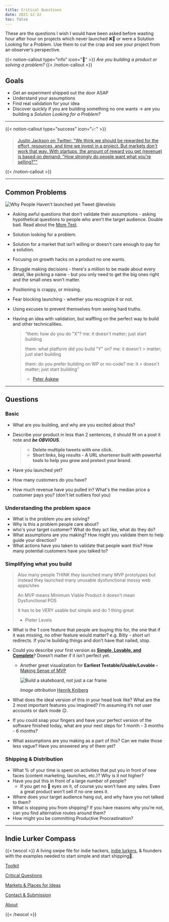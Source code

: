 ```yaml
---
title: Critical Questions
date: 2021-12-22
toc: false
---
```


These are the questions I wish I would have been asked before wasting hour after hour on projects which never launched ❌🚀 or were a Solution Looking for a Problem. Use them to cut the crap and see your project from an observer’s perspective.

{{< notion-callout type="info" icon="🤔" >}}
_Are you building a product or solving a problem?_
{{< /notion-callout >}}

## Goals

- Get an experiment shipped out the door ASAP
- Understand your assumptions
- Find real validation for your idea
- Discover quickly if you are building something no one wants  → are you building a *Solution Looking for a Problem*?

---

{{< notion-callout type="success" icon="📈" >}}
> [Justin Jackson on Twitter: "We think we should be rewarded for the effort, resources, and time we invest in a project.
But markets don't work that way.
With startups, the amount of reward you get (revenue) is based on demand: "How strongly do people want what you're selling?""](https://twitter.com/mijustin/status/1465777669476274181)
> 
{{< /notion-callout >}}

---

## Common Problems

![Why People Haven't launched yet Tweet @levelsio](/uploads/why-people-havent-launched-yet-pieter-levels.jpg "source: https://twitter.com/levelsio/status/1466673403318784001?s=20" )

- Asking awful questions that don't validate their assumptions - asking hypothetical questions to people who aren't the target audience. Double bad. Read about the [Mom Test](http://momtestbook.com/).
- Solution looking for a problem.
- Solution for a market that isn’t willing or doesn’t care enough to pay for a solution.
- Focusing on growth hacks on a product no one wants.
- Struggle making decisions - there's a million to be made about every detail, like picking a name - but you only need to get the big ones right and the small ones won't matter.
- Positioning is crappy, or missing.
- Fear blocking launching - whether you recognize it or not.
- Using excuses to prevent themselves from seeing hard truths.
- Having an idea with validation, but waffling on the perfect way to build and other technicalities.
    
    > “them: how do you do "X"? 
    > me: it doesn't matter; just start building
    >
    >them: what platform did you build "Y" on? me: it doesn't > matter; just start building
    >
    > them: do you prefer building on WP or no-code? me: it > doesn't matter; just start building”  
    > - [Peter Askew](https://twitter.com/searchbound/status/1464764103399022594?s=20)
    > 

---

## Questions

### Basic

- What are you building, and why are you excited about this?
- Describe your product in less than 2 sentences, it should fit on a post it note and **_be OBVIOUS_**.
    
    > - **Delete multiple tweets with one click.**
    > - **Short links, big results - A URL shortener built with powerful tools to help you grow and protect your brand.**
    > 
- Have you launched yet?
- How many customers do you have?
- How much revenue have you pulled in? What's the median price a customer pays you? (don't let outliers fool you)

### Understanding the problem space

- What is the problem you are solving?
- Why is this a problem people care about?
- who's your target customer? What do they act like, what do they do?
- What assumptions are you making? How might you validate them to help guide your direction?
- What actions have you taken to validate that people want this? How many potential customers have you talked to?

### Simplifying what you build

> Also many people THINK they launched many MVP prototypes but instead they launched many unusable dysfunctional messy web apps/sites
> 
> An MVP means Minimum Viable Product it doesn't mean Dysfunctional POS
> 
> It has to be VERY usable but simple and do 1 thing great
> - Pieter Levels
>

- What is the 1 core feature that people are buying this for, the one that if it was missing, no other feature would matter? e.g. Bitly - short url redirects. If you're building things and don't have that nailed, stop.
- Could you describe your first version as [**Simple, Lovable, and Complete**](https://blog.asmartbear.com/slc.html)? Doesn’t matter if it isn’t perfect yet.
    - Another great visualization for **Earliest Testable/Usable/Lovable -** [Making Sense of MVP](https://blog.crisp.se/2016/01/25/henrikkniberg/making-sense-of-mvp)
        
        ![Build a skateboard, not just a car frame](/uploads/skateboard-not-broken-car.jpg)
        
        *Image attribution* [Henrik Kniberg](https://blog.crisp.se/author/henrikkniberg)
        
- What does the ideal version of this in your head look like? What are the 2 most important features you imagined? I’m assuming it’s not user accounts or dark mode 😉.
- If you could snap your fingers and have your perfect version of the software finished today, what are your next steps for 1 month - 3 months - 6 months?
- What assumptions are you making as a part of this? Can we make those less vague? Have you answered any of them yet?

### Shipping & Distribution

- What % of your time is spent on activities that put you in front of new faces (content marketing, launches, etc.)? Why is it not higher?
- Have you put this in front of a large number of people?
    - If you get no 👀 eyes on it, of course you won’t have any sales. Even a great product won’t sell if no one sees it.
- Where does your target audience hang out, and why have you not talked to them?
- What is stopping you from shipping? If you have reasons why you’re not, can you find alternative routes around them?
- How might you be committing Productive Procrastination?

---

## Indie Lurker Compass

{{< twocol >}}
A living swipe file for indie hackers, [indie lurkers](https://www.indiehackers.com/@lynnetye/how-i-went-from-indie-lurker-to-indie-hacker-d1042ffa5f), & founders with the examples needed to start simple and start shipping🚢.

<!-- col -->

[Toolkit](/ilc/toolkit/)

[Critical Questions](/ilc/critical-questions/)

[Markets & Places for Ideas](/ilc/markets/)

[Contact & Submission](/ilc/contact/)

[About](/ilc/about/)

{{< /twocol >}}
